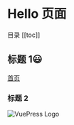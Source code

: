 # Hello 页面

目录
[[toc]]

## 标题 1:smiley:

[首页](../README.md)

### 标题 2

![VuePress Logo](/images/logo.png)
